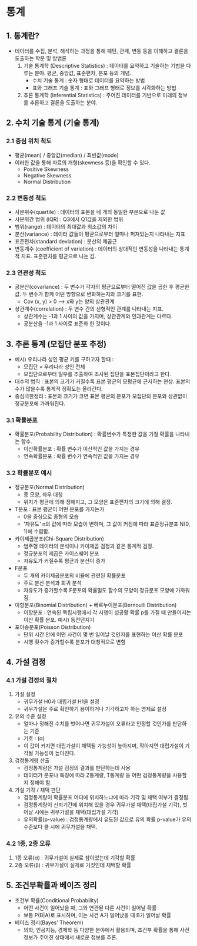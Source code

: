 # 통계

## 1. 통계란?

- 데이터를 수집, 분석, 해석하는 과정을 통해 패턴, 관계, 변동 등을 이해하고 결론을 도출하는 학문 및 방법론
    1. 기술 통계학 (Descriptive Statistics) : 데이터를 요약하고 기술하는 기법을 다루는 분야. 평균, 중앙값, 표준편차, 분포 등의 개념.
        - 수치 기술 통계 : 숫자 형태로 데이터를 요약하는 방법
        - 표와 그래프 기술 통계 : 표와 그래프 형태로 정보를 시각화하는 방법
    2. 추론 통계학 (Inferential Statistics) : 주어진 데이터를 기반으로 미래의 정보를 추론하고 결론을 도출하는 분야.


## 2. 수치 기술 통계 (기술 통계)

### 2.1 중심 위치 척도

- 평균(mean) / 중앙값(median) / 최빈값(mode)
- 이러한 값을 통해 자료의 개형(skewness 등)을 확인할 수 있다.
    - Positive Skewness
    - Negative Skewness
    - Normal Distribution


### 2.2 변동성 척도

- 사분위수(quartile) : 데이터의 표본을 네 개의 동일한 부분으로 나눈 값
- 사분위간 범위 (IQR) : Q3에서 Q1값을 제외한 범위
- 범위(range) : 데이터의 최대값과 최소값의 차이
- 분산(variance) : 데이터 값들이 평균으로부터 얼마나 퍼져있는지 나타내는 지표
- 표준편차(standard deviation) : 분산의 제곱근
- 변동계수 (coefficient of variation) : 데이터의 상대적인 변동성을 나타내는 통계적 지표. 표준편차를 평균으로 나눈 값.


### 2.3 연관성 척도

- 공분산(covariance) : 두 변수가 각자의 평균으로부터 떨어진 값을 곱한 후 평균한 값. 두 변수가 함께 어떤 방향으로 변화하는지와 크기를 표현.
    - Cov (x, y) > 0 --> x와 y는 양의 상관관계
- 상관계수(correlation) : 두 변수 간의 선형적인 관계를 나타내는 지표. 
    - 상관계수는 -1과 1 사이의 값을 가지며, 상관관계와 인과관계는 다르다.
    - 공분산을 -1과 1 사이로 표준화 한 것이다.


## 3. 추론 통계 (모집단 분포 추정)

- 예시) 우리나라 성인 평균 키를 구하고자 할때 :
    - 모집단 = 우리나라 성인 전체
    - 모집단으로부터 일부를 추출하여 조사된 집단을 표본집단이라고 한다.
- 대수의 법칙 : 표본의 크기가 커질수록 표본 평균의 모평균에 근사하는 현상. 표본의 수가 많을수록 통계적 정확도는 올라간다.
- 중심극한정리 : 표본의 크기가 크면 표본 평균의 분포가 모집단의 분포와 상관없이 정규분포에 가까워진다.


###  3.1 확률분포

- 확률분포(Probability Distribution) : 확률변수가 특정한 값을 가질 확률을 나타내는 함수.
    - 이산확률분포 : 확률 변수가 이산적인 값을 가지는 경우
    - 연속확률분포 : 확률 변수가 연속적인 값을 가지는 경우


### 3.2 확률분포 예시

- 정규분포(Normal Distribution)
    - 종 모양, 좌우 대칭
    - 위치가 평균에 의해 정해지고, 그 모양은 표준편차의 크기에 의해 결정.
- T분포 : 표본 평균이 어떤 분포를 가지는가
    - 0을 중심으로 종형의 모습
    - '자유도' n의 값에 따라 모습이 변하며, 그 값이 커짐에 따라 표준정규분포 N(0, 1)에 수렴함.
- 카이제곱분포(Chi-Square Distribution)
    - 범주형 데이터의 분석이나 카이제곱 검정과 같은 통계적 검정.
    - 정규분포의 제곱은 카이스퀘어 분포
    - 자유도가 커질수록 평균과 분산이 증가
- F분포
    - 두 개의 카이제곱분포의 비율에 관련된 확률분포
    - 주로 분산 분석과 회귀 분석
    - 자유도가 증가할수록 F분포의 확률밀도 함수의 모양이 정규분포 모양에 가까워짐.
- 이항분포(Binomial Distribution) + 베르누이분포(Bernoulli Distribution)
    - 이항분포 : 연속된 독립시행에서 각 시행이 성공활 확률 p를 가질 때 만들어지는 이산 확률 분포. 예시) 동전던지기
- 포아송분포(Poisson Distribution)
    - 단위 시간 안에 어떤 사건이 몇 번 일어날 것인지를 표현하는 이산 확률 분포
    - 시행 횟수가 증가할수록 분포가 대칭적으로 변함


## 4. 가설 검정

### 4.1 가설 검정의 절차

1. 가설 설정
    - 귀무가설 H0과 대립가설 H1을 설정
    - 귀무가설은 주로 확인하기 용이하거나 기각하고자 하는 명제로 설정
2. 유의 수준 설정
    - 얼마나 정해진 수치를 벗어나면 귀무가설이 오류라고 인정할 것인가를 판단하는 기준
    - 기호 : (α)
    - 이 값이 커지면 대립가설이 채택될 가능성이 높아지며, 작아지면 대립가설이 기각될 가능성이 높아진다.
3. 검정통계량 산출
    - 검정통계량은 가설 검정의 결과를 판단하는데 사용
    - 데이터가 분포나 특징에 따라 Z통계량, T통계량 등 어떤 검정통계량을 사용할지 정해야 함.
4. 가설 기각 / 채택 판단
    - 검정통계량이 확률분포 어디에 위치하느냐에 따라 기각 및 채택 여부가 결정됨.
    - 검정통계량이 신뢰기간에 위치해 있을 경우 귀무가설 채택(대립가설 기각), 벗어날 시에는 귀무가설을 채택(대립가설 기각)
    - 유의확률(p-value) : 검정통계량에서 유도된 값으로 유의 확률 p-value가 유의 수준보다 클 시에 귀무가설을 채택.


### 4.2 1종, 2종 오류

1. 1종 오류(α) : 귀무가설이 실제로 참이었는데 기각할 확률
2. 2종 오류(β) : 귀무가설이 실제로 거짓인데 채택할 확률


## 5. 조건부확률과 베이즈 정리

- 조건부 확률(Conditional Probability)
    - 어떤 사건이 일어났을 때, 그와 연관된 다른 사건이 일어날 확률
    - 보통 P(B|A)로 표시하며, 이는 사건 A가 일어났을 때 B가 일어날 확률
- 베이즈 정리(Bayes' Theorem)
    - 의학, 인공지능, 경제학 등 다양한 분야에서 활용되며, 조건부 확률을 통해 사전정보가 주어진 상태에서 새로운 정보를 추론.
